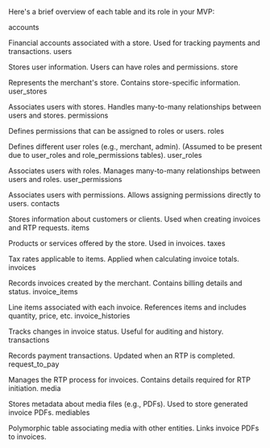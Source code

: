 Here's a brief overview of each table and its role in your MVP:

accounts

Financial accounts associated with a store.
Used for tracking payments and transactions.
users

Stores user information.
Users can have roles and permissions.
store

Represents the merchant's store.
Contains store-specific information.
user_stores

Associates users with stores.
Handles many-to-many relationships between users and stores.
permissions

Defines permissions that can be assigned to roles or users.
roles

Defines different user roles (e.g., merchant, admin).
(Assumed to be present due to user_roles and role_permissions tables).
user_roles

Associates users with roles.
Manages many-to-many relationships between users and roles.
user_permissions

Associates users with permissions.
Allows assigning permissions directly to users.
contacts

Stores information about customers or clients.
Used when creating invoices and RTP requests.
items

Products or services offered by the store.
Used in invoices.
taxes

Tax rates applicable to items.
Applied when calculating invoice totals.
invoices

Records invoices created by the merchant.
Contains billing details and status.
invoice_items

Line items associated with each invoice.
References items and includes quantity, price, etc.
invoice_histories

Tracks changes in invoice status.
Useful for auditing and history.
transactions

Records payment transactions.
Updated when an RTP is completed.
request_to_pay

Manages the RTP process for invoices.
Contains details required for RTP initiation.
media

Stores metadata about media files (e.g., PDFs).
Used to store generated invoice PDFs.
mediables

Polymorphic table associating media with other entities.
Links invoice PDFs to invoices.